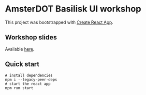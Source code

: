 # AmsterDOT Basilisk UI workshop

This project was bootstrapped with [Create React App](https://github.com/facebook/create-react-app).

## Workshop slides

Available [here](https://hackmd.io/OFjHBFqWR6yyLgSmZ7HaQg).

## Quick start

```shell-session
# install dependencies
npm i --legacy-peer-deps
# start the react app
npm run start
```